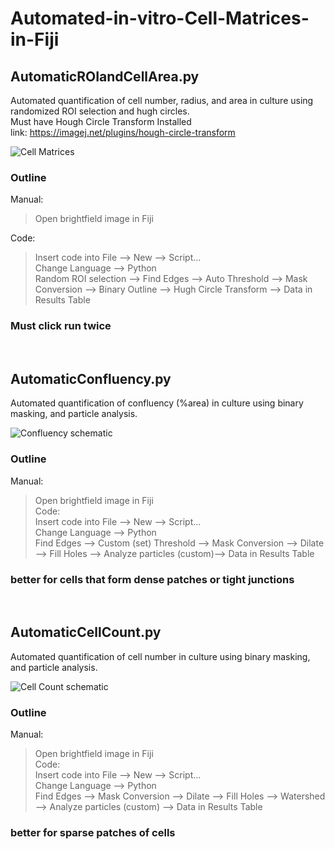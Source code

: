 # Automated-in-vitro-Cell-Matrices-in-Fiji #

## AutomaticROIandCellArea.py

Automated quantification of cell number, radius, and area in culture using randomized ROI selection and hugh circles. 
<br />
Must have Hough Circle Transform Installed <br />
link: https://imagej.net/plugins/hough-circle-transform
<br />

![Cell Matrices](https://user-images.githubusercontent.com/88243822/212144545-cd672258-93de-40a4-9759-9a825b085531.png)
<br />
### Outline
Manual: <br />
> Open brightfield image in Fiji
  
Code: <br />
> Insert code into File --> New --> Script... <br />
> Change Language --> Python <br />
> Random ROI selection --> Find Edges --> Auto Threshold --> Mask Conversion --> Binary Outline --> Hugh Circle Transform --> Data in Results Table <br />

### Must click run twice
<br />

##  AutomaticConfluency.py
Automated quantification of confluency (%area) in culture using binary masking, and particle analysis.
<br />

![Confluency schematic](https://user-images.githubusercontent.com/88243822/227949364-5429a69c-b34e-49be-bb66-069a4d45134d.png)
<br />
###  Outline
Manual: <br />
> Open brightfield image in Fiji <br />
Code: <br />
> Insert code into File --> New --> Script... <br />
> Change Language --> Python <br />
> Find Edges --> Custom (set) Threshold --> Mask Conversion --> Dilate --> Fill Holes --> Analyze particles (custom)--> Data in Results Table <br />

### better for cells that form dense patches or tight junctions
<br />

## AutomaticCellCount.py
Automated quantification of cell number in culture using binary masking, and particle analysis.
<br />

![Cell Count schematic](https://user-images.githubusercontent.com/88243822/227957937-d8402c27-e8b4-455a-a5dd-464b4513df68.png)
<br />
###  Outline
Manual: <br />
> Open brightfield image in Fiji <br />
Code: <br />
> Insert code into File --> New --> Script... <br />
> Change Language --> Python <br />
> Find Edges --> Mask Conversion --> Dilate --> Fill Holes --> Watershed --> Analyze particles (custom) --> Data in Results Table <br />

### better for sparse patches of cells
